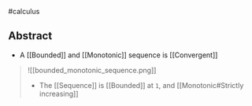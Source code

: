 #calculus 
## Abstract
- A [[Bounded]] and [[Monotonic]] sequence is [[Convergent]]
>![[bounded_monotonic_sequence.png]]
>- The [[Sequence]] is [[Bounded]] at ``1``, and [[Monotonic#Strictly increasing]]



